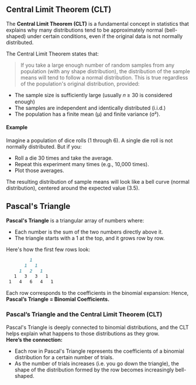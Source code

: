 ## Central Limit Theorem (CLT)
The **Central Limit Theorem (CLT)** is a fundamental concept in statistics that explains why many distributions tend to be approximately normal (bell-shaped) under certain conditions, even if the original data is not normally distributed.  

The Central Limit Theorem states that:
> If you take a large enough number of random samples from any population (with any shape distribution), the distribution of the sample means will tend to follow a normal distribution.
This is true regardless of the population's original distribution, provided:
- The sample size is sufficiently large (usually 𝑛 ≥ 30 is considered enough)
- The samples are independent and identically distributed (i.i.d.)
- The population has a finite mean (μ) and finite variance (σ²).

#### Example
Imagine a population of dice rolls (1 through 6). A single die roll is not normally distributed. But if you:
- Roll a die 30 times and take the average.
- Repeat this experiment many times (e.g., 10,000 times).
- Plot those averages.

The resulting distribution of sample means will look like a bell curve (normal distribution), centered around the expected value (3.5).

## Pascal's Triangle
**Pascal's Triangle** is a triangular array of numbers where:
- Each number is the sum of the two numbers directly above it.
- The triangle starts with a 1 at the top, and it grows row by row.  

Here's how the first few rows look:
```markdown
         1
       1   1
     1   2   1
   1   3   3   1
 1   4   6   4   1
```
Each row corresponds to the coefficients in the binomial expansion: Hence, **Pascal’s Triangle = Binomial Coefficients.**

### Pascal’s Triangle and the Central Limit Theorem (CLT)
Pascal's Triangle is deeply connected to binomial distributions, and the CLT helps explain what happens to those distributions as they grow.  
**Here’s the connection:**  
- Each row in Pascal's Triangle represents the coefficients of a binomial distribution for a certain number of trials.
- As the number of trials increases (i.e. you go down the triangle), the shape of the distribution formed by the row becomes increasingly bell-shaped.
